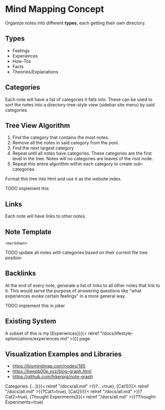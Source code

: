 # Mind Mapping Concept

Organize notes into different **types**, each getting their own directory.

## Types

 - Feelings
 - Experiences
 - How-Tos
 - Facts
 - Theories/Explanations

## Categories

Each note will have a list of categories it falls into.  These can be used to
sort the notes into a directory-tree-style view (sidebar site menu) by said
categories.

## Tree View Algorithm

1. Find the category that contains the most notes.
1. Remove all the notes in said category from the pool.
1. Find the next largest category
1. Repeat until all notes have categories. These categories are the first level
   in the tree. Notes will no categories are leaves of the root node.
1. Repeat this entire algorithm within each category to create sub-categories.

Format this tree into html and use it as the website index.

TODO implement this

## Links

Each note will have links to other notes.

## Note Template

```
<markdown>

```

TODO update all notes with categories based on their current file tree position

## Backlinks

At the end of every note, generate a list of links to all other notes that
link to it.  This would serve the purpose of answering questions like "what
experiences evoke certain feelings" in a more general way.

TODO implement this in joker

## Existing System

A subset of this is my [Experiences]({{< relref
"/docs/lifestyle-optimizations/experiences.md" >}}) page.

## Visualization Examples and Libraries

 - https://biomindmap.com/nodes/185
 - https://beepb00p.xyz/blog-graph.html
 - https://github.com/hikerpig/note-graph

Categories: [...]({{< relref "/docs/all.md" >}}?...=true), [Cat1]({{< relref "/docs/all.md" >}}?Cat1=true), [Cat2]({{< relref "/docs/all.md" >}}?Cat2=true), [Thought Experiments]({{< relref "/docs/all.md" >}}?Thought-Experiments=true)